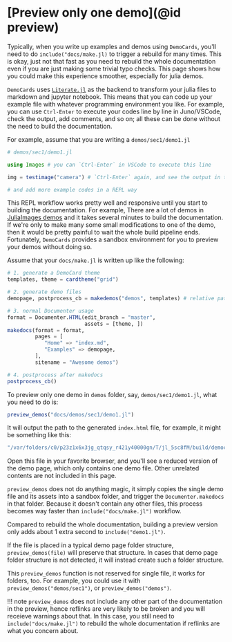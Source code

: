# [Preview only one demo](@id preview)

Typically, when you write up examples and demos using `DemoCards`, you'll need to do
`include("docs/make.jl)` to trigger a rebuild for many times. This is okay, just not that fast as
you need to rebuild the whole documentation even if you are just making some trivial typo checks.
This page shows how you could make this experience smoother, especially for julia demos.

`DemoCards` uses [`Literate.jl`][Literate] as the backend to transform your julia files to markdown
and jupyter notebook. This means that you can code up your example file with whatever programming
environment you like. For example, you can use `Ctrl-Enter` to execute your codes line by line in
Juno/VSCode, check the output, add comments, and so on; all these can be done without the need to
build the documentation. 

For example, assume that you are writing a `demos/sec1/demo1.jl`

```julia
# demos/sec1/demo1.jl

using Images # you can `Ctrl-Enter` in VSCode to execute this line

img = testimage("camera") # `Ctrl-Enter` again, and see the output in the plot panel

# and add more example codes in a REPL way
```

This REPL workflow works pretty well and responsive until you start to building the documentation.
For example, There are a lot of demos in [JuliaImages demos] and it takes several minutes to build
the documentation. If we're only to make many some small modifications to one of the demo, then it
would be pretty painful to wait the whole build pipeline ends. Fortunately, `DemoCards` provides a
sandbox environment for you to preview your demos without doing so.

Assume that your `docs/make.jl` is written up like the following:

```julia
# 1. generate a DemoCard theme
templates, theme = cardtheme("grid")

# 2. generate demo files
demopage, postprocess_cb = makedemos("demos", templates) # relative path to docs/

# 3. normal Documenter usage
format = Documenter.HTML(edit_branch = "master",
                         assets = [theme, ])
makedocs(format = format,
         pages = [
            "Home" => "index.md",
            "Examples" => demopage,
         ],
         sitename = "Awesome demos")

# 4. postprocess after makedocs
postprocess_cb()
```

To preview only one demo in `demos` folder, say, `demos/sec1/demo1.jl`, what you need to do is:

```julia
preview_demos("docs/demos/sec1/demo1.jl")
```

It will output the path to the generated `index.html` file, for example, it might be something like
this:

```julia
"/var/folders/c0/p23z1x6x3jg_qtqsy_r421y40000gn/T/jl_5sc8fM/build/democards/demos/index.html"
```

Open this file in your favorite browser, and you'll see a reduced version of the demo page, which
only contains one demo file. Other unrelated contents are not included in this page.

`preview_demos` does not do anything magic, it simply copies the single demo file and its assets into a
sandbox folder, and trigger the `Documenter.makedocs` in that folder. Because it doesn't contain any
other files, this process becomes way faster than `include("docs/make.jl")` workflow.

Compared to rebuild the whole documentation, building a preview version only adds about 1 extra second
to `include("demo1.jl")`.

If the file is placed in a typical demo page folder structure, `preview_demos(file)` will preserve that
structure. In cases that demo page folder structure is not detected, it will instead create such a
folder structure.

This `preview_demos` function is not reserved for single file, it works for folders, too. For
example, you could use it with `preview_demos("demos/sec1")`, or `preview_demos("demos")`.

!!! note
    `preview_demos` does not include any other part of the documentation in the preview, hence
    reflinks are very likely to be broken and you will receieve warnings about that. In this case,
    you still need to `include("docs/make.jl")` to rebuild the whole documentation if reflinks are
    what you concern about.

[Literate]: https://github.com/fredrikekre/Literate.jl
[Literate Syntax]: https://fredrikekre.github.io/Literate.jl/v2/fileformat
[JuliaImages demos]: https://juliaimages.org/latest/democards/examples/
